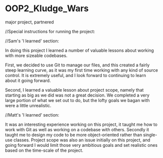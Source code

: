 # OOP2_Kludge_Wars
major project, partnered

//Special instructions for running the project:


//Sam's 'I learned' section:

  In doing this project I learned a number of valuable lessons about working with more sizeable codebases. 
  
  First, we decided to use Git to manage our files, and this created a fairly steep learning curve, as it was my first time working with 
  any kind of source control. It is extremely useful, and I look forward to continuing to learn about it going forward.
  
  Second, I learned a valuable lesson about project scope, namely that starting as big as we did was not a great decision. We completed a 
  very large portion of what we set out to do, but the lofty goals we bagan with were a little unrealistic.
  
  
  
 //Matt's 'I learned' section:
 
  It was an interesting experience working on this project, it taught me how to work with Git as well as working on a codebase with others.   Secondly it taught me to design my code to be more object-oriented rather than single-use classes. Project scope was also an issue         initially on this project, and going forward I would limit those very ambitious goals and set realistic ones based on the time-scale of     the project.
